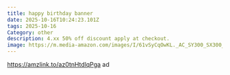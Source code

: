 ```yaml
---
title: happy birthday banner
date: 2025-10-16T10:24:23.101Z
tags: 2025-10-16
Category: other
description: 4.xx 50% off discount apply at checkout.
image: https://m.media-amazon.com/images/I/61vSyCqOwKL._AC_SY300_SX300_QL70_FMwebp_.jpg
---
```

https://amzlink.to/az0tnHtdlqPga   ad